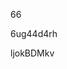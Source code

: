 66
































































6ug44d4rh

























ljokBDMkv
